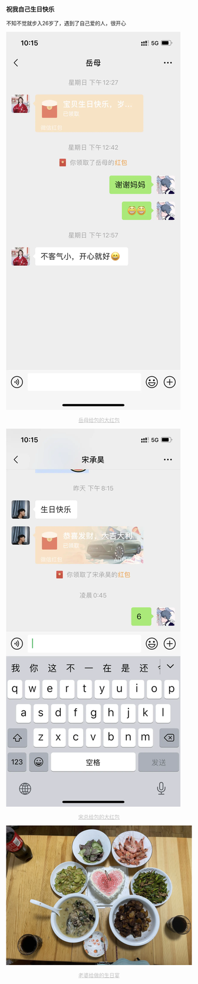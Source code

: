 ### 祝我自己生日快乐

不知不觉就步入26岁了，遇到了自己爱的人，很开心


![2a6000c191afc7d4e2414af5f6a5052](https://github.com/Justice996/picx-images-hosting/raw/master/life/2a6000c191afc7d4e2414af5f6a5052.1bre81lteygw.webp)

<center style="font-size:14px;color:#C0C0C0;text-decoration:underline">岳母给包的大红包</center> 

![39ce04c78bc45d846f9ce270f4ae086](https://github.com/Justice996/picx-images-hosting/raw/master/life/39ce04c78bc45d846f9ce270f4ae086.1v5emq0ruhz4.webp)

<center style="font-size:14px;color:#C0C0C0;text-decoration:underline">宋总给包的大红包</center> 

![eb3eeba429d3515caf84c25f22bf004](https://github.com/Justice996/picx-images-hosting/raw/master/life/eb3eeba429d3515caf84c25f22bf004.190c91emsgrk.webp)
<center style="font-size:14px;color:#C0C0C0;text-decoration:underline">老婆给做的生日宴</center> 
